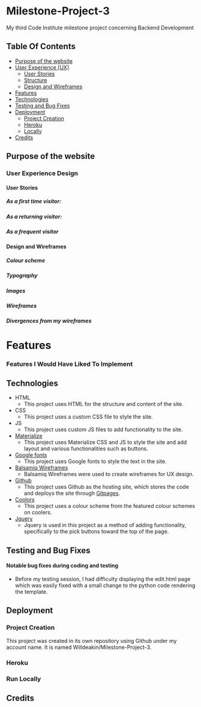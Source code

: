 # Milestone-Project-3
My third Code Institute milestone project concerning  Backend Development

## Table Of Contents
* [Purpose of the website](#purpose-of-the-website)
* [User Experience (UX)](#user-experience-design)
    * [User Stories](#user-stories)
    * [Structure](#structure)
    * [Design and Wireframes](#design-and-wireframes)
* [Features](#features)
* [Technologies](#technologies)
* [Testing and Bug Fixes](#testing-and-bug-fixes)
* [Deployment](#deployment)
    * [Project Creation](#project-creation)
    * [Heroku](#using-heroku)
    * [Locally](#run-locally)
* [Credits](#credits)

## Purpose of the website

### User Experience Design
#### User Stories

##### As a first time visitor:

##### As a returning visitor:

##### As a frequent visitor

#### Design and Wireframes

##### Colour scheme


##### Typography


##### Images


##### Wireframes

##### Divergences from my wireframes

# Features

### Features I Would Have Liked To Implement

## Technologies
* HTML
    * This project uses HTML for the structure and content of the site.
* CSS
    * This project uses a custom CSS file to style the site.
* JS
    * This project uses custom JS files to add functionality to the site.
* [Materialize]()
    * This project uses Materialize CSS and JS to style the site and add layout and various functionalities such as buttons.
* [Google fonts](https://fonts.google.com/)
    * This project uses Google fonts to style the text in the site.
* [Balsamiq Wireframes](https://balsamiq.com/wireframes/?gclid=CjwKCAiA9bmABhBbEiwASb35Vz5eNriDRNqnP0yfLYeqI0aYF9r5Qf45QNEoXootlZ-VmwSloDl8rRoCdbcQAvD_BwE)
    * Balsamiq Wireframes were used to create wireframes for UX design.
* [Github](https://github.com/)
    * This project uses Github as the hosting site, which stores the code and deploys the site through [Gitpages](https://pages.github.com/).
* [Coolors](https://coolors.co/)
    * This project uses a colour scheme from the featured colour schemes on coolers.
* [Jquery](https://jquery.com/)
    * Jquery is used in this project as a method of adding functionality, specifically to the pick buttons toward the top of the page.

## Testing and Bug Fixes

#### Notable bug fixes during coding and testing
- Before my testing session, I had difficulty displaying the edit.html page which was easily fixed with a small change to the python code rendering the template.

## Deployment

### Project Creation
This project was created in its own repository using Github under my account name. It is named Willdeakin/Milestone-Project-3.

### Heroku

### Run Locally

## Credits